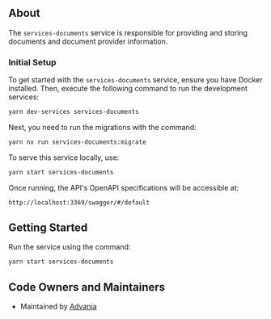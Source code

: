 ## About

The `services-documents` service is responsible for providing and storing documents and document provider information.

### Initial Setup

To get started with the `services-documents` service, ensure you have Docker installed. Then, execute the following command to run the development services:

```bash
yarn dev-services services-documents
```

Next, you need to run the migrations with the command:

```bash
yarn nx run services-documents:migrate
```

To serve this service locally, use:

```bash
yarn start services-documents
```

Once running, the API's OpenAPI specifications will be accessible at:

```bash
http://localhost:3369/swagger/#/default
```

## Getting Started

Run the service using the command:

```bash
yarn start services-documents
```

## Code Owners and Maintainers

- Maintained by [Advania](https://github.com/orgs/island-is/teams/advania/members)